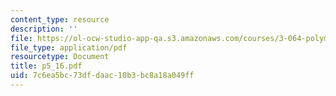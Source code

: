 ```yaml
---
content_type: resource
description: ''
file: https://ol-ocw-studio-app-qa.s3.amazonaws.com/courses/3-064-polymer-engineering-fall-2003/7c6ea5bc73dfdaac10b3bc8a18a049ff_p5_16.pdf
file_type: application/pdf
resourcetype: Document
title: p5_16.pdf
uid: 7c6ea5bc-73df-daac-10b3-bc8a18a049ff
---
```

